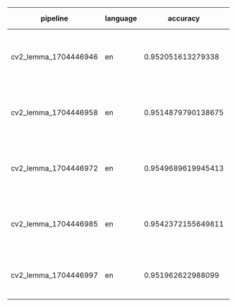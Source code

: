 
| pipeline | language | accuracy | params | size (MB)|
|----------|----------|----------|--------|----------|
| cv2_lemma_1704446946 | en | 0.952051613279338| {'penalty': None, 'l1_ratio': 0.15, 'early_stopping': False, 'alpha': 0.05} | 0.024 |
| cv2_lemma_1704446958 | en | 0.9514879790138675| {'penalty': None, 'l1_ratio': 0.15, 'early_stopping': False, 'alpha': 0.1} | 0.024 |
| cv2_lemma_1704446972 | en | 0.9549689619945413| {'penalty': None, 'l1_ratio': 0.7, 'early_stopping': True, 'alpha': 0.002} | 0.024 |
| cv2_lemma_1704446985 | en | 0.9542372155649811| {'penalty': 'elasticnet', 'l1_ratio': 0.9, 'early_stopping': False, 'alpha': 0.0001} | 0.024 |
| cv2_lemma_1704446997 | en | 0.951962622988099| {'penalty': 'l1', 'l1_ratio': 0.5, 'early_stopping': False, 'alpha': 0.0001} | 0.024 |